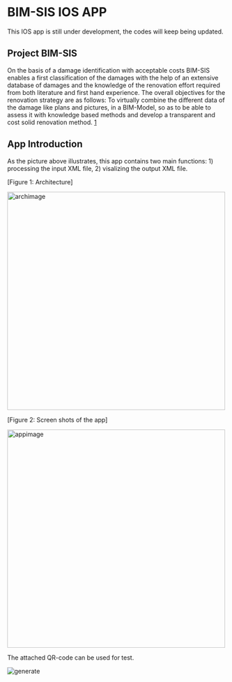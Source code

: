 # BIM-SIS IOS APP

This IOS app is still under development, the codes will keep being updated.

## Project BIM-SIS

On the basis of a damage identification with acceptable costs BIM-SIS enables a first classification of the damages with the help of an extensive database of damages and the knowledge of the renovation effort required from both literature and first hand experience. The overall objectives for the renovation strategy are as follows: To virtually combine the different data of the damage like plans and pictures, in a BIM-Model, so as to be able to assess it with knowledge based methods and develop a transparent and cost solid renovation method. [1] 

## App Introduction

As the picture above illustrates, this app contains two main functions: 1) processing the input XML file, 2) visalizing the output XML file. 

[Figure 1: Architecture]

<img width="500" alt="archimage" src="https://user-images.githubusercontent.com/33033138/111023480-907a2d00-83d9-11eb-8ec6-6b304272be7a.png">


[Figure 2: Screen shots of the app]

<img width="500" alt="appimage" src="https://user-images.githubusercontent.com/33033138/111023844-9113c300-83db-11eb-81cf-a9c3f558ecdf.png">

The attached QR-code can be used for test.

![generate](https://user-images.githubusercontent.com/33033138/111023912-1b5c2700-83dc-11eb-9210-496348c018c2.jpeg)




[1]:https://www.bim-sis.de/

